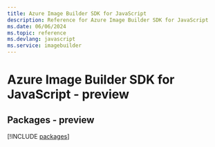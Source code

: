 ```yaml
---
title: Azure Image Builder SDK for JavaScript
description: Reference for Azure Image Builder SDK for JavaScript
ms.date: 06/06/2024
ms.topic: reference
ms.devlang: javascript
ms.service: imagebuilder
---
```

# Azure Image Builder SDK for JavaScript - preview
## Packages - preview
[!INCLUDE [packages](image-builder-index.md)]